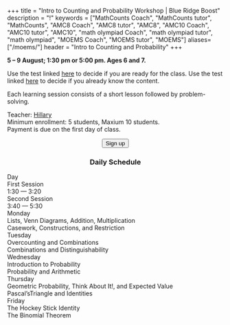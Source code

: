 +++
title = "Intro to Counting and Probability Workshop | Blue Ridge Boost"
description = "!"
keywords = ["MathCounts Coach", "MathCounts tutor", "MathCounts", "AMC8 Coach", "AMC8 tutor", "AMC8", "AMC10 Coach", "AMC10 tutor", "AMC10", "math olympiad Coach", "math olympiad tutor", "math olympiad", "MOEMS Coach", "MOEMS tutor", "MOEMS"]
aliases=["/moems/"]
header = "Intro to Counting and Probability"
+++

<div class="container">
    <div class="row pb-1">
        <div class="col-6">
            <p> <b>5 &ndash; 9 August; 1:30 pm or 5:00 pm. Ages 6 and 7.</b></p>
            <p>Use the test linked <a href="https://data.artofproblemsolving.com/course-docs/diagnostics/intro-counting-pretest.pdf">here</a> to decide if you are ready for the class. 
            Use the test linked <a href="https://data.artofproblemsolving.com/course-docs/diagnostics/intro-counting-posttest.pdf">here</a> to decide if you already know the content.</p>
            Each learning session consists of a short lesson followed by problem-solving.
        </div>
        <div class="col-6">
            <p>Teacher: <a href="/instructor#hillary">Hillary</a><br>
            Minimum enrollment: 5 students, Maxium 10 students.<br>
            Payment is due on the first day of class.<br>
            <center>
            <a href="https://summer-24-middle-school-math-workshop.cheddarup.com"><button class="button-8s" role="button">Sign up</button></a></center></p>
        </div>
    </div>
    <div class="row pb-1">
        <div class="col">
            <div class="container p-0 m-0 b-0">
                <h3 align="center">Daily Schedule</h3>
                <div class="row py-1 table-header">
                    <div class="col-2 text-center">Day</div>	
                    <div class="col-5">First Session<br/>1:30 &mdash; 3:20</div>
                    <div class="col-5">Second Session<br>3:40 &mdash; 5:30</div>
                </div>
                <div class="row py-1">
                    <div class="col-2 text-center">Monday</div>
                    <div class="col-5">Lists, Venn Diagrams, Addition, Multiplication</div>
                    <div class="col-5">Casework, Constructions, and Restriction</div>
                </div>
                <div class="row py-1 table-dark-row">
                    <div class="col-2 text-center">Tuesday</div>
                    <div class="col-5">Overcounting and Combinations</div>
                    <div class="col-5">Combinations and Distinguishability</div>
                </div>
                <div class="row py-1">
                    <div class="col-2 text-center">Wednesday</div>
                    <div class="col-5">Introduction to Probability</div>
                    <div class="col-5">Probability and Arithmetic</div>
                </div>
                <div class="row py-1 table-dark-row">
                    <div class="col-2 text-center">Thursday</div>
                    <div class="col-5">Geometric Probability, Think About It!, and Expected Value</div>
                    <div class="col-5">Pascal’sTriangle and Identities</div>
                </div>
                <div class="row py-1 table-dark-row">
                    <div class="col-2 text-center">Friday</div>
                    <div class="col-5">The Hockey Stick Identity</div>
                    <div class="col-5">The Binomial Theorem</div>
                </div>
            </div>
        </div>
    </div>
</div> <!-- outer container -->

